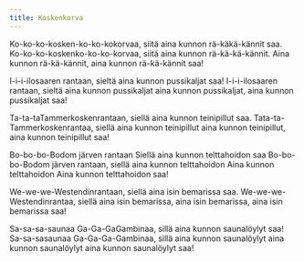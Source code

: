 ```yaml
---
title: Koskenkorva
---
```


Ko-ko-ko-kosken-ko-ko-kokorvaa, 
siitä aina kunnon rä-käkä-kännit saa. 
Ko-ko-ko-koskenko-ko-ko-korvaa, siitä aina 
kunnon rä-kä-kä-kännit. 
Aina kunnon rä-kä-kännit, 
aina kunnon rä-kä-kännit saa!

I-i-i-ilosaaren rantaan, sieltä
aina kunnon pussikaljat saa!
I-i-i-ilosaaren rantaan, sieltä
aina kunnon pussikaljat
aina kunnon pussikaljat, 
aina kunnon pussikaljat saa!

Ta-ta-taTammerkoskenrantaan, siellä
aina kunnon teinipillut saa. 
Tata-ta-Tammerkoskenrantaa,
siellä aina kunnon teinipillut
aina kunnon teinipillut, aina
kunnon teinipillut saa!

Bo-bo-bo-Bodom järven
rantaan Siellä aina kunnon
telttahoidon saa 
Bo-bo-bo-Bodom järven rantaan, 
siellä aina kunnon telttahoidon Aina
kunnon telttahoidon Aina
kunnon telttahoidon saa!

We-we-we-Westendinrantaan,
siellä aina isin bemarissa saa.
We-we-we-Westendinrantaa,
siellä aina isin bemarissa, aina
isin bemarissa, aina isin
bemarissa saa!

Sa-sa-sa-saunaa Ga-Ga-GaGambinaa, 
sillä aina kunnon saunalöylyt saa! 
Sa-sa-sasaunaa Ga-Ga-Ga-Gambinaa,
sillä aina kunnon saunalöylyt
aina kunnon saunalöylyt aina
kunnon saunalöylyt saa!
